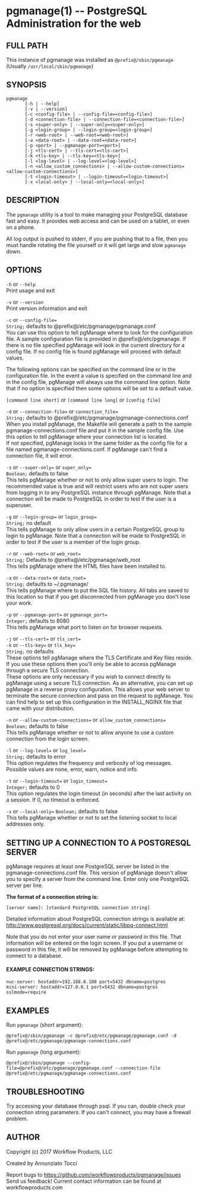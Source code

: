 pgmanage(1) -- PostgreSQL Administration for the web
===================================================

## FULL PATH
This instance of pgmanage was installed as `@prefix@/sbin/pgmanage` (Usually `/usr/local/sbin/pgmanage`)

## SYNOPSIS
```
pgmanage
       [-h | --help]
       [-v | --version]
       [-c <config-file> | --config-file=<config-file>]
       [-d <connection-file> | --connection-file=<connection-file>]
       [-s <super-only> | --super-only=<super-only>]
       [-g <login-group> | --login-group=<login-group>]
       [-r <web-root> | --web-root=<web-root>]
       [-a <data-root> | --data-root=<data-root>]
       [-p <port> | --pgmanage-port=<port>]
       [-j <tls-cert> | --tls-cert=<tls-cert>]
       [-k <tls-key> | --tls-key=<tls-key>]
       [-l <log-level> | --log-level=<log-level>]
       [-n <allow_custom_connections> | --allow-custom-connections=<allow-custom-connections>]
       [-t <login-timeout> | --login-timeout=<login-timeout>]
       [-x <local-only> | --local-only=<local-only>]
```

## DESCRIPTION
The `pgmanage` utility is  a tool to make managing your PostgreSQL database fast and easy. It provides web access and can be used on a tablet, or even on a phone.

All log output is pushed to stderr, if you are pushing that to a file, then you must handle rotating the file yourself or it will get large and slow `pgmanage` down.


## OPTIONS
`-h` or `--help`  
       Print usage and exit

`-v` or `--version`  
       Print version information and exit

`-c` or `--config-file=`  
       `String;` defaults to @prefix@/etc/pgmanage/pgmanage.conf  
       You can use this option to tell pgManage where to look for the configuration file. A sample configuration file is provided in @prefix@/etc/pgmanage. If there is no file specified pgManage will look in the current directory for a config file. If no config file is found pgManage will proceed with default values.

The following options can be specified on the command line or in the configuration file. In the event a value is specified on the command line and in the config file, pgManage will always use the command line option. Note that if no option is specified then some options will be set to a default value.

`[command line short]` or `[command line long]` or `[config file]`

`-d` or `--connection-file=` or `connection_file=`  
       `String;` defaults to @prefix@/etc/pgmanage/pgmanage-connections.conf  
       When you install pgManage, the Makefile will generate a path to the sample pgmanage-connections.conf file and put it in the sample config file. Use this option to tell pgManage where your connection list is located.  
       If not specified, pgManage looks in the same folder as the config file for a file named pgmanage-connections.conf. If pgManage can't find a connection file, it will error.

`-s` or `--super-only=` or `super_only=`  
       `Boolean;` defaults to false  
       This tells pgManage whether or not to only allow super users to login. The recommended value is true and will restrict users who are not super users from logging in to any PostgreSQL instance through pgManage. Note that a connection will be made to PostgreSQL in order to test if the user is a superuser.  

`-g` or `--login-group=` or `login_group=`  
       `String;` no default  
       This tells pgManage to only allow users in a certain PostgreSQL group to login to pgManage. Note that a connection will be made to PostgreSQL in order to test if the user is a member of the login group.

`-r` or `--web-root=` or `web_root=`  
       `String;` Defaults to @prefix@/etc/pgmanage/web_root  
       This tells pgManage where the HTML files have been installed to.

`-a` or `--data-root=` or `data_root=`  
       `String;` defaults to ~/.pgmanage/  
       This tells pgManage where to put the SQL file history. All tabs are saved to this location so that if you get disconnected from pgManage you don't lose your work.

`-p` or `--pgmanage-port=` or `pgmanage_port=`  
       `Integer;` defaults to 8080  
       This tells pgManage what port to listen on for browser requests.

`-j` or `--tls-cert=` or `tls_cert=`  
`-k` or `--tls-key=` or `tls_key=`  
       `String;` no defaults  
       These options tell pgManage where the TLS Certificate and Key files reside. If you use these options then you'll only be able to access pgManage through a secure TLS connection.  
       These options are only necessary if you wish to connect directly to pgManage using a secure TLS connection. As an alternative, you can set up pgManage in a reverse proxy configuration. This allows your web server to terminate the secure connection and pass on the request to pgManage. You can find help to set up this configuration in the INSTALL_NGINX file that came with your distribution.

`-n` or `--allow-custom-connections=` or `allow_custom_connections=`  
       `Boolean;` defaults to false  
       This tells pgManage whether or not to allow anyone to use a custom connection from the login screen.

`-l` or `--log-level=` or `log_level=`  
       `String;` defaults to error  
       This option regulates the frequency and verbosity of log messages. Possible values are none, error, warn, notice and info.

`-t` or `--login-timeout=` or `login_timeout=`  
       `Integer;` defaults to 0  
       This option regulates the login timeout (in seconds) after the last activity on a session.
	   If 0, no timeout is enforced.

`-x` or `--local-only=`
       `Boolean;` defaults to false  
       This tells pgManage whether or not to set the listening socket to local addresses only.

## SETTING UP A CONNECTION TO A POSTGRESQL SERVER

pgManage requires at least one PostgreSQL server be listed in the pgmanage-connections.conf file. This version of pgManage doesn't allow you to specify a server from the command line. Enter only one PostgreSQL server per line.

**The format of a connection string is:**  
```
[server name]: [standard PostgreSQL connection string]
```

Detailed information about PostgreSQL connection strings is available at: http://www.postgresql.org/docs/current/static/libpq-connect.html

Note that you do not enter your user name or password in this file. That information will be entered on the login screen. If you put a username or password in this file, it will be removed by pgManage before attempting to connect to a database.

#### EXAMPLE CONNECTION STRINGS:
```
nuc-server: hostaddr=192.168.0.100 port=5432 dbname=postgres
mini-server: hostaddr=127.0.0.1 port=5432 dbname=postgres sslmode=require
```

## EXAMPLES
Run `pgmanage` (short argument):
```
@prefix@/sbin/pgmanage -c @prefix@/etc/pgmanage/pgmanage.conf -d @prefix@/etc/pgmanage/pgmanage-connections.conf
```

Run `pgmanage` (long argument):
```
@prefix@/sbin/pgmanage --config-file=@prefix@/etc/pgmanage/pgmanage.conf --connection-file @prefix@/etc/pgmanage/pgmanage-connections.conf
```

## TROUBLESHOOTING
Try accessing your database through psql. If you can, double check your connection string parameters. If you can't connect, you may have a firewall problem.


## AUTHOR
Copyright (c) 2017 Workflow Products, LLC

Created by Annunziato Tocci

Report bugs to https://github.com/workflowproducts/pgmanage/issues  
Send us feedback! Current contact information can be found at workflowproducts.com  
